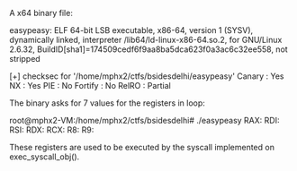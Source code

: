 A x64 binary file:

easypeasy: ELF 64-bit LSB executable, x86-64, version 1 (SYSV), dynamically linked, interpreter /lib64/ld-linux-x86-64.so.2, 
for GNU/Linux 2.6.32, BuildID[sha1]=174509cedf6f9aa8ba5dca623f0a3ac6c32ee558, not stripped

[+] checksec for '/home/mphx2/ctfs/bsidesdelhi/easypeasy'
Canary                        : Yes
NX                            : Yes
PIE                           : No
Fortify                       : No
RelRO                         : Partial

The binary asks for 7 values for the registers in loop: 

root@mphx2-VM:/home/mphx2/ctfs/bsidesdelhi# ./easypeasy 
RAX: 
RDI: 
RSI: 
RDX: 
RCX: 
R8: 
R9: 

These registers are used to be executed by the syscall implemented on exec_syscall_obj().


